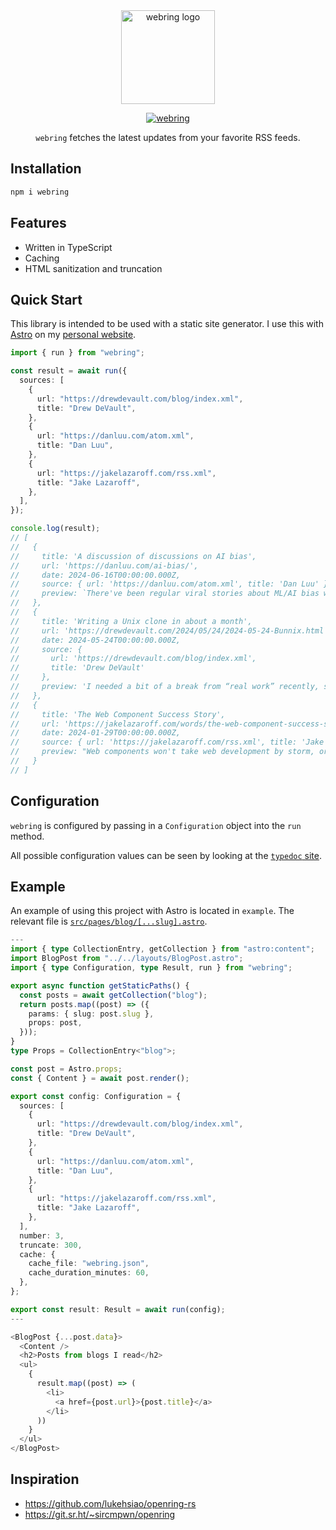 <div align="center">
  <img src="https://cdn.rawgit.com/shepherdjerred/webring/main/assets/logo.png" height=150 alt="webring logo">

[![webring](https://img.shields.io/npm/v/webring.svg)](https://www.npmjs.com/package/webring)

`webring` fetches the latest updates from your favorite RSS feeds.

</div>

## Installation

```bash
npm i webring
```

## Features

- Written in TypeScript
- Caching
- HTML sanitization and truncation

## Quick Start

This library is intended to be used with a static site generator. I use this with [Astro](https://astro.build/) on my [personal website](https://github.com/shepherdjerred/sjer.red/blob/1220ebef2e43956ba385402ed8529870e9084de8/src/components/BlogWebring.astro#L17-L22).

```typescript
import { run } from "webring";

const result = await run({
  sources: [
    {
      url: "https://drewdevault.com/blog/index.xml",
      title: "Drew DeVault",
    },
    {
      url: "https://danluu.com/atom.xml",
      title: "Dan Luu",
    },
    {
      url: "https://jakelazaroff.com/rss.xml",
      title: "Jake Lazaroff",
    },
  ],
});

console.log(result);
// [
//   {
//     title: 'A discussion of discussions on AI bias',
//     url: 'https://danluu.com/ai-bias/',
//     date: 2024-06-16T00:00:00.000Z,
//     source: { url: 'https://danluu.com/atom.xml', title: 'Dan Luu' },
//     preview: `There've been regular viral stories about ML/AI bias with LLMs and generative AI for the past couple years. One thing I find interesting about discussions of bias is how different the reaction is in the LLM and generative AI case when compared to "classical" bugs in cases where there's a clear bug. ...`
//   },
//   {
//     title: 'Writing a Unix clone in about a month',
//     url: 'https://drewdevault.com/2024/05/24/2024-05-24-Bunnix.html',
//     date: 2024-05-24T00:00:00.000Z,
//     source: {
//       url: 'https://drewdevault.com/blog/index.xml',
//       title: 'Drew DeVault'
//     },
//     preview: 'I needed a bit of a break from “real work” recently, so I started a new programming project that was low-stakes and purely recreational. On April 21st, I set out to see how much of a Unix-like operating system for x86_64 targets that I could put together in about a month. The result is Bunnix. Not i...'
//   },
//   {
//     title: 'The Web Component Success Story',
//     url: 'https://jakelazaroff.com/words/the-web-component-success-story/',
//     date: 2024-01-29T00:00:00.000Z,
//     source: { url: 'https://jakelazaroff.com/rss.xml', title: 'Jake Lazaroff' },
//     preview: "Web components won't take web development by storm, or show us the One True Way to build websites. What they will do is let us collectively build a rich ecosystem of dynamic components that work with any web stack."
//   }
// ]
```

## Configuration

`webring` is configured by passing in a `Configuration` object into the `run` method.

All possible configuration values can be seen by looking at the [`typedoc` site](https://shepherdjerred.github.io/webring/types/Configuration.html).

## Example

An example of using this project with Astro is located in `example`. The relevant file is [`src/pages/blog/[...slug].astro`](https://github.com/shepherdjerred/webring/blob/971a77ecd0c612850faeb9d16f7775d3e7ca7253/example/src/pages/blog/%5B...slug%5D.astro#L18).

```typescript
---
import { type CollectionEntry, getCollection } from "astro:content";
import BlogPost from "../../layouts/BlogPost.astro";
import { type Configuration, type Result, run } from "webring";

export async function getStaticPaths() {
  const posts = await getCollection("blog");
  return posts.map((post) => ({
    params: { slug: post.slug },
    props: post,
  }));
}
type Props = CollectionEntry<"blog">;

const post = Astro.props;
const { Content } = await post.render();

export const config: Configuration = {
  sources: [
    {
      url: "https://drewdevault.com/blog/index.xml",
      title: "Drew DeVault",
    },
    {
      url: "https://danluu.com/atom.xml",
      title: "Dan Luu",
    },
    {
      url: "https://jakelazaroff.com/rss.xml",
      title: "Jake Lazaroff",
    },
  ],
  number: 3,
  truncate: 300,
  cache: {
    cache_file: "webring.json",
    cache_duration_minutes: 60,
  },
};

export const result: Result = await run(config);
---

<BlogPost {...post.data}>
  <Content />
  <h2>Posts from blogs I read</h2>
  <ul>
    {
      result.map((post) => (
        <li>
          <a href={post.url}>{post.title}</a>
        </li>
      ))
    }
  </ul>
</BlogPost>
```

## Inspiration

- https://github.com/lukehsiao/openring-rs
- https://git.sr.ht/~sircmpwn/openring
